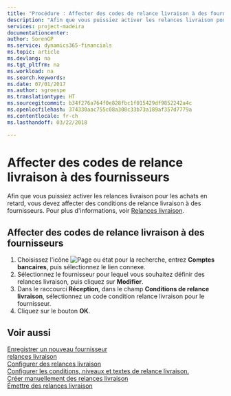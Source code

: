 ```yaml
---
title: "Procédure : Affecter des codes de relance livraison à des fournisseurs"
description: "Afin que vous puissiez activer les relances livraison pour les achats en retard, vous devez affecter des conditions de relance livraison à des fournisseurs."
services: project-madeira
documentationcenter: 
author: SorenGP
ms.service: dynamics365-financials
ms.topic: article
ms.devlang: na
ms.tgt_pltfrm: na
ms.workload: na
ms.search.keywords: 
ms.date: 07/01/2017
ms.author: sgroespe
ms.translationtype: HT
ms.sourcegitcommit: b34f276a764f0e828fbc1f015429df9852242a4c
ms.openlocfilehash: 374330aac755c08a308c33b73a189af357d7779a
ms.contentlocale: fr-ch
ms.lasthandoff: 03/22/2018

---
```

# <a name="assign-delivery-reminder-codes-to-vendors"></a>Affecter des codes de relance livraison à des fournisseurs
Afin que vous puissiez activer les relances livraison pour les achats en retard, vous devez affecter des conditions de relance livraison à des fournisseurs. Pour plus d'informations, voir [Relances livraison](delivery-reminders.md).  

## <a name="to-assign-delivery-reminders-codes-to-vendors"></a>Affecter des codes de relance livraison à des fournisseurs  

1.  Choisissez l'icône ![Page ou état pour la recherche](../../media/ui-search/search_small.png "Page ou état pour la recherche"), entrez **Comptes bancaires**, puis sélectionnez le lien connexe.  
2.  Sélectionnez le fournisseur pour lequel vous souhaitez définir des relances livraison, puis cliquez sur **Modifier**.  
3.  Dans le raccourci **Réception**, dans le champ **Conditions de relance livraison**, sélectionnez un code condition relance livraison pour le fournisseur.  
4.  Cliquez sur le bouton **OK**.  

## <a name="see-also"></a>Voir aussi  
 [Enregistrer un nouveau fournisseur](../../purchasing-how-register-new-vendors.md)   
 [relances livraison](delivery-reminders.md)   
 [Configurer des relances livraison](how-to-set-up-delivery-reminders.md)   
 [Configurer les conditions, niveaux et textes de relance livraison.](how-to-set-up-delivery-reminder-terms-levels-and-text.md)   
 [Créer manuellement des relances livraison](how-to-create-delivery-reminders-manually.md)   
 [Émettre des relances livraison](how-to-issue-delivery-reminders.md)

